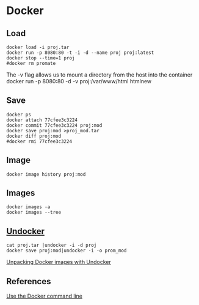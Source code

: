 # Docker

## Load
    docker load -i proj.tar
    docker run -p 8080:80 -t -i -d --name proj proj:latest
    docker stop --time=1 proj
    #docker rm promate

The -v flag allows us to mount a directory from the host into the container
    docker run -p 8080:80 -d -v proj:/var/www/html htmlnew
   
## Save
    docker ps
    docker attach 77cfee3c3224
    docker commit 77cfee3c3224 proj:mod
    docker save proj:mod >proj_mod.tar
    docker diff proj:mod
    #docker rmi 77cfee3c3224
    
## Image
    docker image history proj:mod
    
## Images
    docker images -a
    docker images --tree
    
## [Undocker](https://github.com/larsks/undocker)
    cat proj.tar |undocker -i -d proj
    docker save proj:mod|undocker -i -o prom_mod
[Unpacking Docker images with Undocker](http://blog.oddbit.com/2015/02/13/unpacking-docker-images/)
    
## References
[Use the Docker command line](http://docs.docker.com/engine/reference/commandline/cli/)

